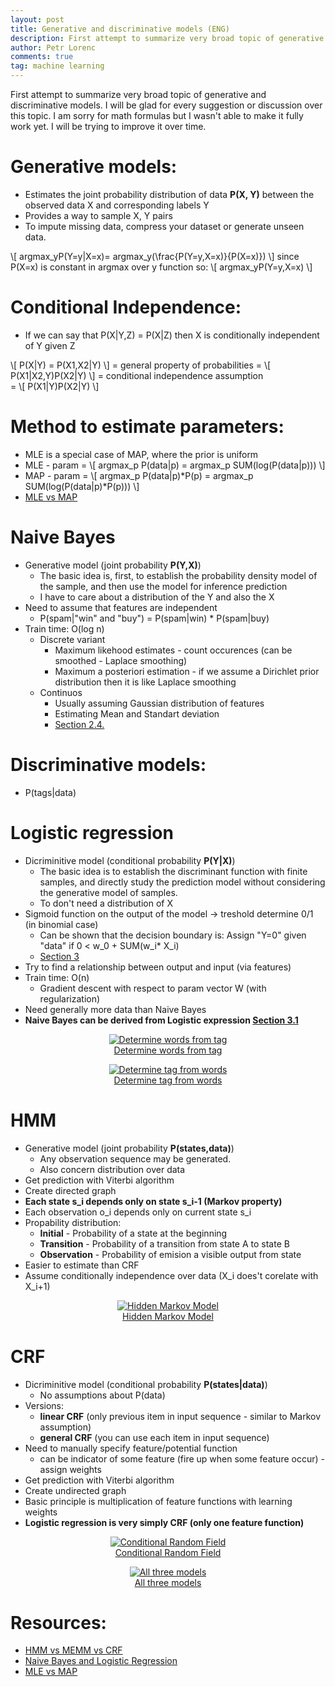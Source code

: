 ```yaml
---
layout: post
title: Generative and discriminative models (ENG)
description: First attempt to summarize very broad topic of generative and discriminative models. I will be glad for every suggestion or discussion over this topic. I am sorry for math formulas but I wasn't able to make it work yet.
author: Petr Lorenc
comments: true
tag: machine learning
---
```


First attempt to summarize very broad topic of generative and discriminative models. I will be glad for every suggestion or discussion over this topic.
I am sorry for math formulas but I wasn't able to make it fully work yet. I will be trying to improve it over time.

# Generative models:
  * Estimates the joint probability distribution of data **P(X, Y)** between the observed data X and corresponding labels Y
  * Provides a way to sample X, Y pairs
  * To impute missing data, compress your dataset or generate unseen data.

\\[ argmax_yP(Y=y|X=x)= argmax_y(\frac{P(Y=y,X=x)}{P(X=x)}) \\] since P(X=x) is constant in argmax over y function so: 
\\[ argmax_yP(Y=y,X=x)  \\]



# Conditional Independence:
  * If we can say that P(X|Y,Z) = P(X|Z) then X is conditionally independent of Y given Z

\\[ P(X|Y) = P(X1,X2|Y)  \\] 
= general property of probabilities 
= \\[  P(X1|X2,Y)P(X2|Y)  \\] 
= conditional independence assumption  
= \\[  P(X1|Y)P(X2|Y) \\]

# Method to estimate parameters:
  * MLE is a special case of MAP, where the prior is uniform
  * MLE - param = 
\\[  argmax_p P(data|p) = argmax_p SUM(log(P(data|p)))  \\]
  * MAP - param = 
\\[  argmax_p P(data|p)\*P(p)  = argmax_p SUM(log(P(data|p)\*P(p))) \\]
  * <a href="https://wiseodd.github.io/techblog/2017/01/01/mle-vs-map/">MLE vs MAP</a>

# Naive Bayes
  * Generative model (joint probability **P(Y,X)**)
  	* The basic idea is, first, to establish the probability density model of the sample, and then use the model for inference prediction
  	* I have to care about a distribution of the Y and also the X
  * Need to assume that features are independent
     * P(spam\|"win" and "buy") = P(spam|win) * P(spam|buy)
  * Train time: O(log n)
  	* Discrete variant
	    * Maximum likehood estimates - count occurences (can be smoothed - Laplace smoothing)
	    * Maximum a posteriori estimation - if we assume a Dirichlet prior distribution then it is like Laplace smoothing
	* Continuos
		* Usually assuming Gaussian distribution of features
		* Estimating Mean and Standart deviation
		* <a href="http://www.cs.cmu.edu/~tom/mlbook/NBayesLogReg.pdf">Section 2.4.</a> 

# Discriminative models:
  * P(tags\|data)

# Logistic regression
  * Dicriminitive model (conditional probability **P(Y|X)**)
    * The basic idea is to establish the discriminant function with finite samples, and directly study the prediction model without considering the generative model of samples.
    * To don't need a distribution of X
  * Sigmoid function on the output of the model -> treshold determine 0/1 (in binomial case)
    * Can be shown that the decision boundary is: Assign "Y=0" given "data" if 0 < w_0 + SUM(w_i* X_i) 
    * <a href="http://www.cs.cmu.edu/~tom/mlbook/NBayesLogReg.pdf">Section 3</a>
  * Try to find a relationship between output and input (via features)
  * Train time: O(n)
    * Gradient descent with respect to param vector W (with regularization)
  * Need generally more data than Naive Bayes
  * **Naive Bayes can be derived from Logistic expression <a href="http://www.cs.cmu.edu/~tom/mlbook/NBayesLogReg.pdf">Section 3.1</a>**

<figure class="image" align="middle">
  <a href="{{ site.baseurl }}/images/classifiers/arrow.png" data-lightbox="Determine words from tag" data-title="Determine words from tag" data-lightbox="roadtrip">
    <img src="{{ site.baseurl }}/images/classifiers/arrow.png" alt="Determine words from tag" title="Determine words from tag"/>
    <figcaption>Determine words from tag</figcaption>
  </a>
</figure>

<figure class="image" align="middle">
  <a href="{{ site.baseurl }}/images/classifiers/reverse_arrow.png" data-lightbox="Determine tag from words" data-title="Determine tag from words" data-lightbox="roadtrip">
    <img src="{{ site.baseurl }}/images/classifiers/reverse_arrow.png" alt="Determine tag from words" title="Determine tag from words"/>
    <figcaption>Determine tag from words</figcaption>
  </a>
</figure>

# HMM
  * Generative model (joint probability **P(states,data)**)
    * Any observation sequence may be generated.
    * Also concern distribution over data
  * Get prediction with Viterbi algorithm
  * Create directed graph
  * **Each state s_i depends only on state s_i-1 (Markov property)**
  * Each observation o_i depends only on current state s_i
  * Propability distribution: 
    * **Initial**  - Probability of a state at the beginning
    * **Transition** - Probability of a transition from state A to state B
    * **Observation** - Probability of emision a visible output from state
  * Easier to estimate than CRF
  * Assume conditionally independence over data (X_i does't corelate with X_i+1)

<figure class="image" align="middle">
  <a href="{{ site.baseurl }}/images/classifiers/HMM.png" data-lightbox="Hidden Markov Model" data-title="Hidden Markov Model" data-lightbox="roadtrip">
    <img src="{{ site.baseurl }}/images/classifiers/HMM.png" alt="Hidden Markov Model" title="Hidden Markov Model"/>
    <figcaption>Hidden Markov Model</figcaption>
  </a>
</figure>

# CRF
  * Dicriminitive model (conditional probability **P(states\|data)**)
    * No assumptions about P(data)
  * Versions:
    * **linear CRF** (only previous item in input sequence - similar to Markov assumption)
    * **general CRF** (you can use each item in input sequence)
  * Need to manually specify feature/potential function
    * can be indicator of some feature (fire up when some feature occur) - assign weights
  * Get prediction with Viterbi algorithm
  * Create undirected graph
  * Basic principle is multiplication of feature functions with learning weights
  * **Logistic regression is very simply CRF (only one feature function)**

<figure class="image" align="middle">
  <a href="{{ site.baseurl }}/images/classifiers/CRF.png" data-lightbox="Conditional Random Field" data-title="Conditional Random Field" data-lightbox="roadtrip">
    <img src="{{ site.baseurl }}/images/classifiers/CRF.png" alt="Conditional Random Field" title="Conditional Random Field"/>
    <figcaption>Conditional Random Field</figcaption>
  </a>
</figure>

<figure class="image" align="middle">
  <a href="{{ site.baseurl }}/images/classifiers/all.png" data-lightbox="All three models" data-title="All three models" data-lightbox="roadtrip">
    <img src="{{ site.baseurl }}/images/classifiers/all.png" alt="All three models" title="All three models"/>
    <figcaption>All three models</figcaption>
  </a>
</figure>

# Resources:
  * <a href="https://liqiangguo.files.wordpress.com/2011/04/hmm-memm-crf.pdf">HMM vs MEMM vs CRF</a>
  * <a href="http://www.cs.cmu.edu/~tom/mlbook/NBayesLogReg.pdf">Naive Bayes and Logistic Regression</a>
  * <a href="https://wiseodd.github.io/techblog/2017/01/01/mle-vs-map/">MLE vs MAP</a>